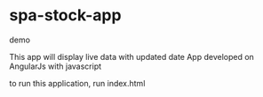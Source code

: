 # spa-stock-app
demo

This app will display live data with updated date
App developed on AngularJs with javascript

to run this application, run index.html

